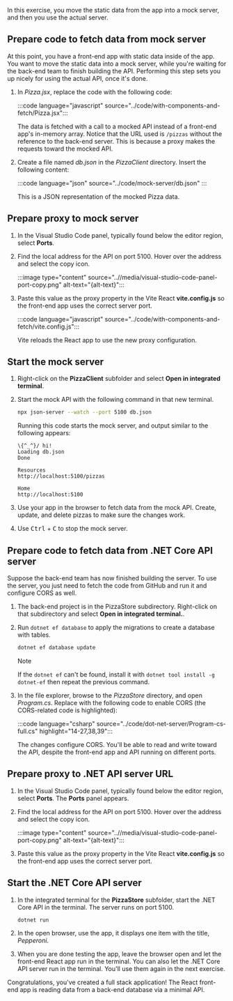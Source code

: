 In this exercise, you move the static data from the app into a mock server, and then you use the actual server.

## Prepare code to fetch data from mock server

At this point, you have a front-end app with static data inside of the app. You want to move the static data into a mock server, while you're waiting for the back-end team to finish building the API. Performing this step sets you up nicely for using the actual API, once it's done.

1. In _Pizza.jsx_, replace the code with the following code:

    :::code language="javascript" source="../code/with-components-and-fetch/Pizza.jsx":::

    The data is fetched with a call to a mocked API instead of a front-end app's in-memory array. Notice that the URL used is `/pizzas` without the reference to the back-end server. This is because a proxy makes the requests toward the mocked API.

1. Create a file named _db.json_ in the _PizzaClient_ directory. Insert the following content:

    :::code language="json" source="../code/mock-server/db.json" :::

   This is a JSON representation of the mocked Pizza data.
 
## Prepare proxy to mock server

1. In the Visual Studio Code panel, typically found below the editor region, select **Ports**. 

1. Find the local address for the API on port 5100. Hover over the address and select the copy icon.

    :::image type="content" source="..//media/visual-studio-code-panel-port-copy.png" alt-text="{alt-text}":::

1. Paste this value as the proxy property in the Vite React **vite.config.js** so the front-end app uses the correct server port.

    :::code language="javascript" source="../code/with-components-and-fetch/vite.config.js":::

    Vite reloads the React app to use the new proxy configuration.

## Start the mock server

1. Right-click on the **PizzaClient** subfolder and select **Open in integrated terminal**. 
1. Start the mock API with the following command in that new terminal.

    ```bash
    npx json-server --watch --port 5100 db.json
    ```

    Running this code starts the mock server, and output similar to the following appears:

   ```output
   \{^_^}/ hi!
   Loading db.json
   Done
    
   Resources
   http://localhost:5100/pizzas
    
   Home
   http://localhost:5100
   ```

1. Use your app in the browser to fetch data from the mock API. Create, update, and delete pizzas to make sure the changes work. 

1. Use <kbd>Ctrl</kbd> + <kbd>C</kbd> to stop the mock server.

## Prepare code to fetch data from .NET Core API server

Suppose the back-end team has now finished building the server. To use the server, you just need to fetch the code from GitHub and run it and configure CORS as well.

1. The back-end project is in the PizzaStore subdirectory. Right-click on that subdirectory and select **Open in integrated terminal.**.

1. Run `dotnet ef database` to apply the migrations to create a database with tables.

   ```bash
   dotnet ef database update
   ```

   > [!NOTE]
   > If the `dotnet ef` can't be found, install it with `dotnet tool install -g dotnet-ef` then repeat the previous command.

1. In the file explorer, browse to the _PizzaStore_ directory, and open _Program.cs_. Replace with the following code to enable CORS (the CORS-related code is highlighted):

   :::code language="csharp" source="../code/dot-net-server/Program-cs-full.cs" highlight="14-27,38,39":::

   The changes configure CORS. You'll be able to read and write toward the API, despite the front-end app and API running on different ports.

## Prepare proxy to .NET API server URL

1. In the Visual Studio Code panel, typically found below the editor region, select **Ports**. The **Ports** panel appears.

1. Find the local address for the API on port 5100. Hover over the address and select the copy icon.

    :::image type="content" source="..//media/visual-studio-code-panel-port-copy.png" alt-text="{alt-text}":::

1. Paste this value as the proxy property in the Vite React **vite.config.js** so the front-end app uses the correct server port.

## Start the .NET Core API server

1. In the integrated terminal for the **PizzaStore** subfolder, start the .NET Core API in the terminal. The server runs on port 5100.

    ```dotnetcli
    dotnet run
    ```

1. In the open browser, use the app, it displays one item with the title, _Pepperoni_. 
1. When you are done testing the app, leave the browser open and let the front-end React app run in the terminal. You can also let the .NET Core API server run in the terminal. You'll use them again in the next exercise.

Congratulations, you've created a full stack application! The React front-end app is reading data from a back-end database via a minimal API.
